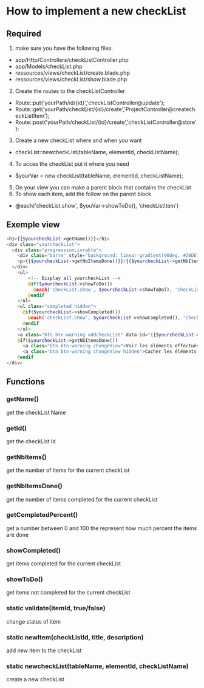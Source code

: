 # How to implement a new checkList
## Required
1. make sure you have the following files:
  * app/Http/Controllers/checkListController.php
  * app/Models/checkList.php
  * ressources/views/checkList/create.blade.php
  * ressources/views/checkList/show.blade.php
2. Create the routes to the checkListController
  * Route::put('yourPath/id/{id}','checkListController@update');
  * Route::get('yourPath/checkList/{id}/create','ProjectController@createcheckListItem');
  * Route::post('yourPath/checkList/{id}/create','checkListController@store');
3. Create a new checkList where and when you want
  * checkList::newcheckList(tableName, elementId, checkListName);
4. To acces the checkList put it where you need
  * $yourVar = new checkList(tableName, elementId, checkListName);
5. On your view you can make a parent block that contains the checkList
6. To show each item, add the follow on the parent block
  * @each('checkList.show', $youVar->showToDo(), 'checkListItem')

## Exemple view
```php
<h1>{{$yourcheckList->getName()}}</h1>
<div class="yourcheckList">
  <div class="progressionLivrable">
    <div class="barre" style="background: linear-gradient(90deg, #20DE13 {{$yourcheckList->getCompletedPercent()}}%, #efefef 0%);"></div>
    <p>{{$yourcheckList->getNbItemsDone()}}/{{$yourcheckList->getNbItems()}}</p>
  </div>
    <ul>
        <!-- Display all yourcheckList -->
        @if($yourcheckList->showToDo())
          @each('checkList.show', $yourcheckList->showToDo(), 'checkListItem')
        @endif
    </ul>
    <ul class="completed hidden">
      @if($yourcheckList->showCompleted())
        @each('checkList.show', $yourcheckList->showCompleted(), 'checkListItem')
      @endif
    </ul>
    <a class="btn btn-warning addcheckList" data-id="{{$yourcheckList->getId()}}" data-URL="{{ URL('project') }}">Ajouter</a>
    @if($yourcheckList->getNbItemsDone())
      <a class="btn btn-warning changeView">Voir les éléments effectués</a>
      <a class="btn btn-warning changeView hidden">Cacher les éléments effectués</a>
    @endif
</div>
```

## Functions
### getName()
get the checkList Name

### getId()
get the checkList Id

### getNbItems()
get the number of items for the current checkList

### getNbItemsDone()
get the number of items completed for the current checkList

### getCompletedPercent()
get a number between 0 and 100 the represent how much percent the items are done

### showCompleted()
get items completed for the current checkList

### showToDo()
get items not completed for the current checkList

### static validate(itemId, true/false)
change status of item

### static newItem(checkListId, title, description)
add new item to the checkList

### static newcheckList(tableName, elementId, checkListName)
create a new checkList
